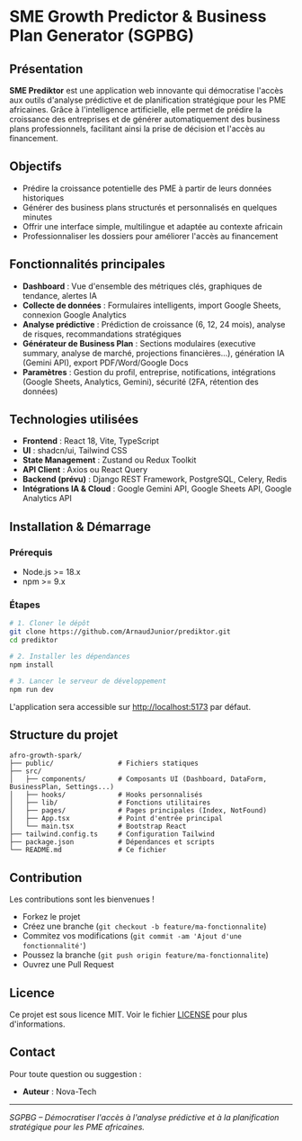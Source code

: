 # SME Growth Predictor & Business Plan Generator (SGPBG)

## Présentation

**SME Prediktor** est une application web innovante qui démocratise l'accès aux outils d'analyse prédictive et de planification stratégique pour les PME africaines. Grâce à l'intelligence artificielle, elle permet de prédire la croissance des entreprises et de générer automatiquement des business plans professionnels, facilitant ainsi la prise de décision et l'accès au financement.

## Objectifs
- Prédire la croissance potentielle des PME à partir de leurs données historiques
- Générer des business plans structurés et personnalisés en quelques minutes
- Offrir une interface simple, multilingue et adaptée au contexte africain
- Professionnaliser les dossiers pour améliorer l'accès au financement

## Fonctionnalités principales
- **Dashboard** : Vue d'ensemble des métriques clés, graphiques de tendance, alertes IA
- **Collecte de données** : Formulaires intelligents, import Google Sheets, connexion Google Analytics
- **Analyse prédictive** : Prédiction de croissance (6, 12, 24 mois), analyse de risques, recommandations stratégiques
- **Générateur de Business Plan** : Sections modulaires (executive summary, analyse de marché, projections financières...), génération IA (Gemini API), export PDF/Word/Google Docs
- **Paramètres** : Gestion du profil, entreprise, notifications, intégrations (Google Sheets, Analytics, Gemini), sécurité (2FA, rétention des données)

## Technologies utilisées
- **Frontend** : React 18, Vite, TypeScript
- **UI** : shadcn/ui, Tailwind CSS
- **State Management** : Zustand ou Redux Toolkit
- **API Client** : Axios ou React Query
- **Backend (prévu)** : Django REST Framework, PostgreSQL, Celery, Redis
- **Intégrations IA & Cloud** : Google Gemini API, Google Sheets API, Google Analytics API

## Installation & Démarrage

### Prérequis
- Node.js >= 18.x
- npm >= 9.x

### Étapes
```sh
# 1. Cloner le dépôt
git clone https://github.com/ArnaudJunior/prediktor.git
cd prediktor

# 2. Installer les dépendances
npm install

# 3. Lancer le serveur de développement
npm run dev
```

L'application sera accessible sur [http://localhost:5173](http://localhost:5173) par défaut.

## Structure du projet
```
afro-growth-spark/
├── public/                # Fichiers statiques
├── src/
│   ├── components/        # Composants UI (Dashboard, DataForm, BusinessPlan, Settings...)
│   ├── hooks/             # Hooks personnalisés
│   ├── lib/               # Fonctions utilitaires
│   ├── pages/             # Pages principales (Index, NotFound)
│   ├── App.tsx            # Point d'entrée principal
│   └── main.tsx           # Bootstrap React
├── tailwind.config.ts     # Configuration Tailwind
├── package.json           # Dépendances et scripts
└── README.md              # Ce fichier
```

## Contribution
Les contributions sont les bienvenues !
- Forkez le projet
- Créez une branche (`git checkout -b feature/ma-fonctionnalite`)
- Commitez vos modifications (`git commit -am 'Ajout d'une fonctionnalité'`)
- Poussez la branche (`git push origin feature/ma-fonctionnalite`)
- Ouvrez une Pull Request

## Licence
Ce projet est sous licence MIT. Voir le fichier [LICENSE](LICENSE) pour plus d'informations.

## Contact
Pour toute question ou suggestion :
- **Auteur** : Nova-Tech

---

*SGPBG – Démocratiser l'accès à l'analyse prédictive et à la planification stratégique pour les PME africaines.*
